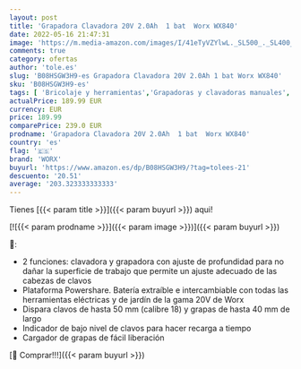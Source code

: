 ```yaml
---
layout: post
title: 'Grapadora Clavadora 20V 2.0Ah  1 bat  Worx WX840'
date: 2022-05-16 21:47:31
image: 'https://m.media-amazon.com/images/I/41eTyVZYlwL._SL500_._SL400_.jpg'
comments: true
category: ofertas
author: 'tole.es'
slug: 'B08HSGW3H9-es Grapadora Clavadora 20V 2.0Ah 1 bat Worx WX840'
sku: 'B08HSGW3H9-es'
tags: [ 'Bricolaje y herramientas','Grapadoras y clavadoras manuales','Herramientas de mano','Herramientas manuales y eléctricas','grapadora','worx','🇪🇸', ]
actualPrice: 189.99 EUR
currency: EUR
price: 189.99
comparePrice: 239.0 EUR
prodname: 'Grapadora Clavadora 20V 2.0Ah  1 bat  Worx WX840'
country: 'es'
flag: '🇪🇸'
brand: 'WORX'
buyurl: 'https://www.amazon.es/dp/B08HSGW3H9/?tag=tolees-21'
descuento: '20.51'
average: '203.323333333333'
---
```


Tienes [{{< param title >}}]({{< param buyurl >}}) aqui!

[![{{< param prodname >}}]({{< param image >}})]({{< param buyurl >}})

🔎:

- 2 funciones: clavadora y grapadora con ajuste de profundidad para no dañar la superficie de trabajo que permite un ajuste adecuado de las cabezas de clavos
- Plataforma Powershare. Batería extraíble e intercambiable con todas las herramientas eléctricas y de jardín de la gama 20V de Worx
- Dispara clavos de hasta 50 mm (calibre 18) y grapas de hasta 40 mm de largo
- Indicador de bajo nivel de clavos para hacer recarga a tiempo
- Cargador de grapas de fácil liberación

[🛒 Comprar!!!]({{< param buyurl >}})
